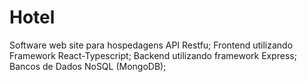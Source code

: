 # Hotel
Software web site para hospedagens 
API Restfu;
Frontend utilizando Framework React-Typescript;
Backend utilizando  framework Express;
Bancos de Dados NoSQL (MongoDB);
